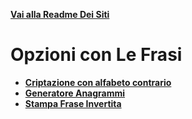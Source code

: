 **[Vai alla Readme Dei Siti](../Readme.md)**

# Opzioni con Le Frasi

- **[Criptazione con alfabeto contrario](Criptazione%20Alfabeto%20Contrario)**
- **[Generatore Anagrammi](Generatore_di_Anagrammi)**
- **[Stampa Frase Invertita](Stampa_Frase_Invertita)**
